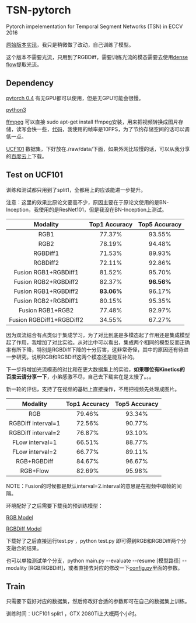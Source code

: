 # TSN-pytorch
Pytorch impelementation for Temporal Segment Networks (TSN) in ECCV 2016

[原始版本实现](https://github.com/yjxiong/tsn-pytorch)，我只是稍微做了改动，自己训练了模型。

这个版本不需要光流，只用到了RGBDiff，需要训练光流的模态需要去使用[dense flow](https://github.com/yjxiong/dense_flow/tree/c9369a32ea491001db5298dfda1fa227a912d34f)提取光流。

## Dependency

[pytorch 0.4](https://pytorch.org/) 有无GPU都可以使用，但是无GPU可能会很慢。

[python3]()

[ffmpeg]() 可以直接 sudo apt-get install ffmpeg安装，用来把视频转换成图片存储，读写会快一些，[代码](https://github.com/JJBOY/TSN-pytorch/blob/master/raw/video2img.sh)，我使用的帧率是10FPS，为了节约存储空间的话可以调低一点。

[UCF101](http://crcv.ucf.edu/data/UCF101.php) 数据集，下好放在./raw/data/下面，如果外网比较慢的话，可以从我分享的[百度云](https://pan.baidu.com/s/1OlGZ5HSy63k8oj_bEcxowA)上下载。

##  Test on UCF101

训练和测试都只用到了split1，全都用上的应该能进一步提升。

注意：这里的效果比原论文要高不少，原因主要在于原论文使用的是BN-Inception，我使用的是ResNet101，但是我没在BN-Inception上测试。

| Modality | Top1 Accuracy   |  Top5 Accuracy      |
| :------: | :-------------: | :----: |
|   RGB1   | 77.37% | 93.55% |
| RGB2 | 78.19% | 94.48% |
| RGBDiff1 | 71.53% | 89.93% |
| RGBDiff2 | 72.11% | 92.86% |
| Fusion RGB1+RGBDiff1 | 81.52% | 95.70% |
| Fusion RGB2+RGBDiff2 | 82.37% | __96.56%__ |
| Fusion RGB1+RGBDiff2 | __83.06%__ | 96.17% |
| Fusion RGB2+RGBDiff1 | 80.15% | 95.35% |
| Fusion RGB1+RGB2 | 77.48% | 92.97% |
| Fusion RGBDiff1+RGBDiff2 | 34.55% | 67.27% |

因为双流结合有点类似于集成学习，为了对比到底是多模态起了作用还是集成模型起了作用，我增加了对比实验。从对比中可以看出，集成两个相同的模型反而正确率有所下降，特别是RGBDiff下降的十分厉害，这非常奇怪，其中的原因还有待进一步研究。说明RGB和RGBDiff这两个模态还是能互补的。

下一步将增加光流模态的对比和在更大数据集上的实验，__如果哪位有Kinetics的百度云请分享一下__，小弟感激不尽，自己去下载实在是太慢了。。。

新一轮的评估，支持了在视频的基础上直接操作，不用把视频先处理成图片。

| Modality | Top1 Accuracy   |  Top5 Accuracy      |
| :------: | :-------------: | :----: |
| RGB     | 79.46% | 93.34% |
| RGBDiff interval=1     | 72.56% | 90.77% |
| RGBDiff interval=2     | 76.87% | 93.10% |
| FLow interval=1     | 66.51% | 88.77% |
| FLow interval=2     | 66.77% | 89.11% |
| RGB+RGBDiff     | 84.67% | 96.67% |
| RGB+Flow        | 82.69% | 95.98% |

NOTE：Fusion的时候都是默认interval=2.interval的意思是在视频中取帧的间隔。




环境配好了之后需要下载我的预训练模型：

[RGB Model](https://pan.baidu.com/s/15TO-O4yo6Lljoh4sT0x9zA)

[RGBDiff Model](https://pan.baidu.com/s/1vQObFdfjMmb6hb78Feb6lw)

下载好了之后直接运行test.py ，python test.py 即可得到RGB和RGBDiff两个分支融合的结果。

也可以单独测试单个分支，python main.py --evaluate --resume [模型路径] --modality [RGB/RGBDiff]，或者直接去对应的修改一下[config.py](https://github.com/JJBOY/TSN-pytorch/blob/master/config.py)里面的参数。

## Train

只需要下载好对应的数据集，然后修改好合适的参数即可在自己的数据集上训练。

训练时间：UCF101 split1 ，GTX 2080Ti上大概两个小时。
